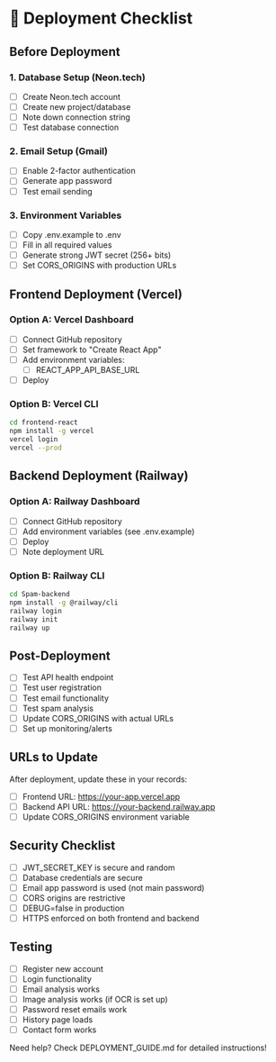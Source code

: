 
# 🚀 Deployment Checklist

## Before Deployment

### 1. Database Setup (Neon.tech)
- [ ] Create Neon.tech account
- [ ] Create new project/database
- [ ] Note down connection string
- [ ] Test database connection

### 2. Email Setup (Gmail)
- [ ] Enable 2-factor authentication
- [ ] Generate app password
- [ ] Test email sending

### 3. Environment Variables
- [ ] Copy .env.example to .env
- [ ] Fill in all required values
- [ ] Generate strong JWT secret (256+ bits)
- [ ] Set CORS_ORIGINS with production URLs

## Frontend Deployment (Vercel)

### Option A: Vercel Dashboard
- [ ] Connect GitHub repository
- [ ] Set framework to "Create React App"
- [ ] Add environment variables:
  - [ ] REACT_APP_API_BASE_URL
- [ ] Deploy

### Option B: Vercel CLI
```bash
cd frontend-react
npm install -g vercel
vercel login
vercel --prod
```

## Backend Deployment (Railway)

### Option A: Railway Dashboard
- [ ] Connect GitHub repository
- [ ] Add environment variables (see .env.example)
- [ ] Deploy
- [ ] Note deployment URL

### Option B: Railway CLI
```bash
cd Spam-backend
npm install -g @railway/cli
railway login
railway init
railway up
```

## Post-Deployment

- [ ] Test API health endpoint
- [ ] Test user registration
- [ ] Test email functionality
- [ ] Test spam analysis
- [ ] Update CORS_ORIGINS with actual URLs
- [ ] Set up monitoring/alerts

## URLs to Update

After deployment, update these in your records:
- [ ] Frontend URL: https://your-app.vercel.app
- [ ] Backend API URL: https://your-backend.railway.app
- [ ] Update CORS_ORIGINS environment variable

## Security Checklist

- [ ] JWT_SECRET_KEY is secure and random
- [ ] Database credentials are secure
- [ ] Email app password is used (not main password)
- [ ] CORS origins are restrictive
- [ ] DEBUG=false in production
- [ ] HTTPS enforced on both frontend and backend

## Testing

- [ ] Register new account
- [ ] Login functionality
- [ ] Email analysis works
- [ ] Image analysis works (if OCR is set up)
- [ ] Password reset emails work
- [ ] History page loads
- [ ] Contact form works

Need help? Check DEPLOYMENT_GUIDE.md for detailed instructions!
